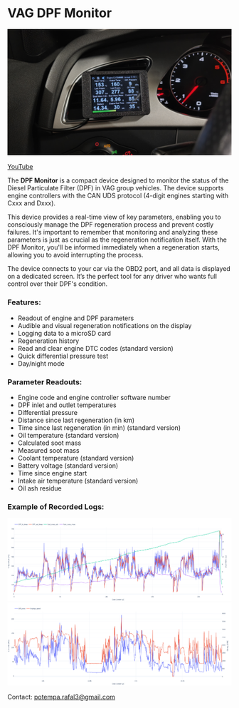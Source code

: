 # VAG DPF Monitor

![left vent mount](documentation/standard-version/images/left_vent_mount.jpg)

[YouTube](https://youtu.be/WaTfjSRMaVM?si=2cajSNzQjHToZ489)

The __DPF Monitor__ is a compact device designed to monitor the status of the Diesel Particulate Filter (DPF) in VAG group vehicles. The device supports engine controllers with the CAN UDS protocol (4-digit engines starting with Cxxx and Dxxx).

This device provides a real-time view of key parameters, enabling you to consciously manage the DPF regeneration process and prevent costly failures. It's important to remember that monitoring and analyzing these parameters is just as crucial as the regeneration notification itself. With the DPF Monitor, you'll be informed immediately when a regeneration starts, allowing you to avoid interrupting the process.

The device connects to your car via the OBD2 port, and all data is displayed on a dedicated screen. It’s the perfect tool for any driver who wants full control over their DPF's condition.

### Features:
- Readout of engine and DPF parameters
- Audible and visual regeneration notifications on the display
- Logging data to a microSD card
- Regeneration history
- Read and clear engine DTC codes (standard version)
- Quick differential pressure test
- Day/night mode

### Parameter Readouts:
- Engine code and engine controller software number
- DPF inlet and outlet temperatures
- Differential pressure
- Distance since last regeneration (in km)
- Time since last regeneration (in min) (standard version)
- Oil temperature (standard version)
- Calculated soot mass
- Measured soot mass
- Coolant temperature (standard version)
- Battery voltage (standard version)
- Time since engine start
- Intake air temperature (standard version)
- Oil ash residue

### Example of Recorded Logs:

![log1](documentation/standard-version/images/log1.png)
![log2](documentation/standard-version/images/log2.png)

Contact: potempa.rafal3@gmail.com
